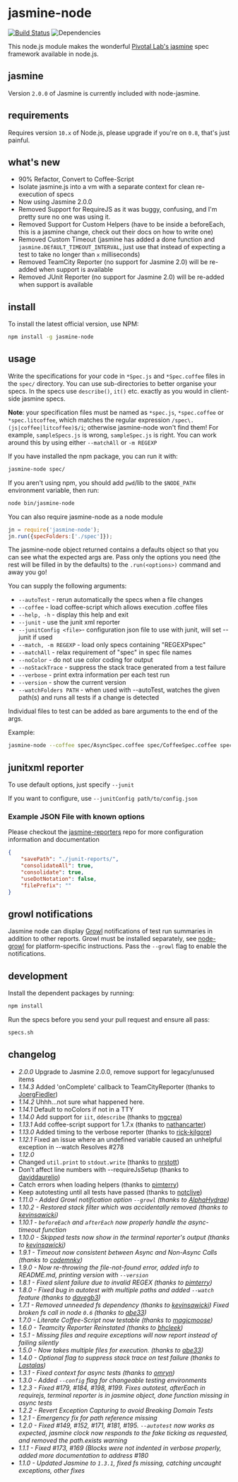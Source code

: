 jasmine-node
======

[![Build Status](https://travis-ci.org/tebriel/jasmine-node.png?branch=Jasmine2.0)](https://travis-ci.org/tebriel/jasmine-node)
![Dependencies](https://david-dm.org/tebriel/jasmine-node.png)

This node.js module makes the wonderful [Pivotal Lab's jasmine](http://github.com/pivotal/jasmine)
spec framework available in node.js.

jasmine
-------

Version `2.0.0` of Jasmine is currently included with node-jasmine.

requirements
------------

Requires version `10.x` of Node.js, please upgrade if you're on `0.8`, that's
just painful.

what's new
----------
*  90% Refactor, Convert to Coffee-Script
*  Isolate jasmine.js into a vm with a separate context for clean re-execution
     of specs
*  Now using Jasmine 2.0.0
*  Removed Support for RequireJS as it was buggy, confusing, and I'm pretty
     sure no one was using it.
*  Removed Support for Custom Helpers (have to be inside a beforeEach, this is
     a jasmine change, check out their docs on how to write one)
*  Removed Custom Timeout (jasmine has added a done function and
     `jasmine.DEfAULT_TIMEOUT_INTERVAL`, just use that instead of expecting a
     test to take no longer than `x` milliseconds)
*  Removed TeamCity Reporter (no support for Jasmine 2.0) will be re-added when
     support is available
*  Removed JUnit Reporter (no support for Jasmine 2.0) will be re-added when
     support is available

install
------

To install the latest official version, use NPM:

```sh
npm install -g jasmine-node
```

usage
------

Write the specifications for your code in `*Spec.js` and `*Spec.coffee` files in the `spec/` directory.
You can use sub-directories to better organise your specs. In the specs use `describe()`, `it()` etc. exactly
as you would in client-side jasmine specs.

**Note**: your specification files must be named as `*spec.js`, `*spec.coffee` or `*spec.litcoffee`,
which matches the regular expression `/spec\.(js|coffee|litcoffee)$/i`;
otherwise jasmine-node won't find them!
For example, `sampleSpecs.js` is wrong, `sampleSpec.js` is right.
You can work around this by using either `--matchAll` or `-m REGEXP`

If you have installed the npm package, you can run it with:

```sh
jasmine-node spec/
```

If you aren't using npm, you should add `pwd`/lib to the `$NODE_PATH`
environment variable, then run:

```sh
node bin/jasmine-node
```

You can also require jasmine-node as a node module

```javascript
jn = require('jasmine-node');
jn.run({specFolders:['./spec']});
```

The jasmine-node object returned contains a defaults object so that you can see
what the expected args are. Pass only the options you need (the rest will be
filled in by the defaults) to the `.run(<options>)` command and away you go!



You can supply the following arguments:
  *  `--autoTest`          - rerun automatically the specs when a file changes
  *  `--coffee`            - load coffee-script which allows execution .coffee files
  *  `--help, -h`          - display this help and exit
  *  `--junit`             - use the junit xml reporter
  *  `--junitConfig <file>`- configuration json file to use with junit, will
     set --junit if used
  *  `--match, -m REGEXP`  - load only specs containing "REGEXPspec"
  *  `--matchAll`          - relax requirement of "spec" in spec file names
  *  `--noColor`           - do not use color coding for output
  *  `--noStackTrace`      - suppress the stack trace generated from a test failure
  *  `--verbose`           - print extra information per each test run
  *  `--version`           - show the current version
  *  `--watchFolders PATH` - when used with --autoTest, watches the given path(s) and runs all tests if a change is detected

Individual files to test can be added as bare arguments to the end of the args.

Example:

```bash
jasmine-node --coffee spec/AsyncSpec.coffee spec/CoffeeSpec.coffee spec/SampleSpec.js
```

junitxml reporter
-----------------

To use default options, just specify `--junit`

If you want to configure, use `--junitConfig path/to/config.json`

### Example JSON File with known options ###

Please checkout the
[jasmine-reporters](https://github.com/larrymyers/jasmine-reporters) repo for
more configuration information and documentation

```json
{
    "savePath": "./junit-reports/",
    "consolidateAll": true,
    "consolidate": true,
    "useDotNotation": false,
    "filePrefix": ""
}
```

growl notifications
-------------------

Jasmine node can display [Growl](http://growl.info) notifications of test
run summaries in addition to other reports.
Growl must be installed separately, see [node-growl](https://github.com/visionmedia/node-growl)
for platform-specific instructions. Pass the `--growl` flag to enable the notifications.


development
-----------

Install the dependent packages by running:

```sh
npm install
```

Run the specs before you send your pull request and ensure all pass:

```sh
specs.sh
```

changelog
---------

*  _2.0.0_ Upgrade to Jasmine 2.0.0, remove support for legacy/unused items
*  _1.14.3_ Added 'onComplete' callback to TeamCityReporter (thanks to [JoergFiedler](https://github.com/JoergFiedler))
*  _1.14.2_ Uhhh...not sure what happened here.
*  _1.14.1_ Default to noColors if not in a TTY
*  _1.14.0_ Add support for `iit`, `ddescribe` (thanks to [mgcrea](https://github.com/mgcrea))
*  _1.13.1_ Add coffee-script support for 1.7.x (thanks to [nathancarter](https://github.com/nathancarter))
*  _1.13.0_ Added timing to the verbose reporter (thanks to [rick-kilgore](https://github.com/rick-kilgore))
*  _1.12.1_ Fixed an issue where an undefined variable caused an unhelpful
   exception in --watch Resolves #278
*  _1.12.0_
  *  Changed `util.print` to `stdout.write` (thanks to [nrstott](https://github.com/nrstott))
  *  Don’t affect line numbers with --requireJsSetup (thanks to [daviddaurelio](https://github.com/davidaurelio))
  *  Catch errors when loading helpers (thanks to [pimterry](https://github.com/pimterry))
  *  Keep autotesting until all tests have passed (thanks to [notclive](https://github.com/notclive))
*  _1.11.0 - Added Growl notification option `--growl` (thanks to
   [AlphaHydrae](https://github.com/AlphaHydrae))_
*  _1.10.2 - Restored stack filter which was accidentally removed (thanks to
   [kevinsawicki](https://github.com/kevinsawicki))_
*  _1.10.1 - `beforeEach` and `afterEach` now properly handle the async-timeout function_
*  _1.10.0 - Skipped tests now show in the terminal reporter's output (thanks
   to [kevinsawicki](https://github.com/kevinsawicki))_
*  _1.9.1 - Timeout now consistent between Async and Non-Async Calls (thanks to
   [codemnky](https://github.com/codemnky))_
*  _1.9.0 - Now re-throwing the file-not-found error, added info to README.md,
   printing version with `--version`_
*  _1.8.1 - Fixed silent failure due to invalid REGEX (thanks to
   [pimterry](https://github.com/pimterry))_
*  _1.8.0 - Fixed bug in autotest with multiple paths and added `--watch` feature
    (thanks to [davegb3](https://github.com/davegb3))_
*  _1.7.1 - Removed unneeded fs dependency (thanks to
   [kevinsawicki](https://github.com/kevinsawicki)) Fixed broken fs call in
   node `0.6` (thanks to [abe33](https://github.com/abe33))_
*  _1.7.0 - Literate Coffee-Script now testable (thanks to [magicmoose](https://github.com/magicmoose))_
*  _1.6.0 - Teamcity Reporter Reinstated (thanks to [bhcleek](https://github.com/bhcleek))_
*  _1.5.1 - Missing files and require exceptions will now report instead of failing silently_
*  _1.5.0 - Now takes multiple files for execution. (thanks to [abe33](https://github.com/abe33))_
*  _1.4.0 - Optional flag to suppress stack trace on test failure (thanks to [Lastalas](https://github.com/Lastalas))_
*  _1.3.1 - Fixed context for async tests (thanks to [omryn](https://github.com/omryn))_
*  _1.3.0 - Added `--config` flag for changeable testing environments_
*  _1.2.3 - Fixed #179, #184, #198, #199. Fixes autotest, afterEach in requirejs, terminal reporter is in jasmine object, done function missing in async tests_
*  _1.2.2 - Revert Exception Capturing to avoid Breaking Domain Tests_
*  _1.2.1 - Emergency fix for path reference missing_
*  _1.2.0 - Fixed #149, #152, #171, #181, #195. `--autotest` now works as expected, jasmine clock now responds to the fake ticking as requested, and removed the path.exists warning_
*  _1.1.1 - Fixed #173, #169 (Blocks were not indented in verbose properly, added more documentation to address #180_
*  _1.1.0 - Updated Jasmine to `1.3.1`, fixed fs missing, catching uncaught exceptions, other fixes_
